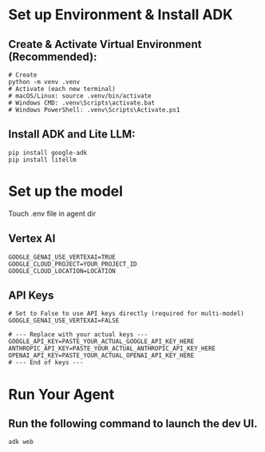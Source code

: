 # Set up Environment & Install ADK
## Create & Activate Virtual Environment (Recommended):
```
# Create
python -m venv .venv
# Activate (each new terminal)
# macOS/Linux: source .venv/bin/activate
# Windows CMD: .venv\Scripts\activate.bat
# Windows PowerShell: .venv\Scripts\Activate.ps1
```

## Install ADK and Lite LLM:
```
pip install google-adk
pip install litellm
```

# Set up the model
Touch .env file in agent dir
## Vertex AI
```
GOOGLE_GENAI_USE_VERTEXAI=TRUE
GOOGLE_CLOUD_PROJECT=YOUR_PROJECT_ID
GOOGLE_CLOUD_LOCATION=LOCATION
```
## API Keys
```
# Set to False to use API keys directly (required for multi-model)
GOOGLE_GENAI_USE_VERTEXAI=FALSE

# --- Replace with your actual keys ---
GOOGLE_API_KEY=PASTE_YOUR_ACTUAL_GOOGLE_API_KEY_HERE
ANTHROPIC_API_KEY=PASTE_YOUR_ACTUAL_ANTHROPIC_API_KEY_HERE
OPENAI_API_KEY=PASTE_YOUR_ACTUAL_OPENAI_API_KEY_HERE
# --- End of keys ---
```

# Run Your Agent
## Run the following command to launch the dev UI.
```
adk web
```
